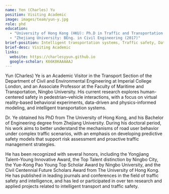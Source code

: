 ```yaml
---
name: Yen (Charles) Yu
position: Visiting Academic
image: images/team/yun-y.jpg
role: phd
education: 
  - "University of Hong Kong (HKU): Ph.D in Traffic and Transportation Engineering (2021)"
  - "Zhejiang University: BEng. in Civil Engineering (2017)"
brief-position: Intelligent transportation systems, Traffic safety, Data-driven and physics-informed modeling
brief-desc: Visiting Academic
links:
  website: https://charlesyyun.github.io
  google-scholar: K66K8KAAAAAJ
---
```



Yun (Charles) Ye is an Academic Visitor in the Transport Section of the Department of Civil and Environmental Engineering at Imperial College London, and an Associate Professor at the Faculty of Maritime and Transportation, Ningbo University.   His current research explores human-centered safety in pedestrian–vehicle interactions, with a focus on virtual reality-based behavioral experiments, data-driven and physics-informed modeling, and intelligent transportation systems.

Dr. Ye obtained his PhD from The University of Hong Kong, and his Bachelor of Engineering degree from Zhejiang University.  During his doctoral period, his work aims to better understand the mechanisms of road user behavior under complex traffic scenarios, with an emphasis on developing predictive safety models that support risk assessment and proactive traffic management strategies.

He has been recognized with several honors, including the Yongjiang Talent–Young Innovative Award, the Top Talent distinction by Ningbo City, the Yue-Kong Pao Young Top Scholar Award by Ningbo University, and the Civil Centennial Future Scholars Award from The University of Hong Kong. He has published in leading journals and conferences in the field of traffic safety and intelligence, and has led or participated in over ten research and applied projects related to intelligent transport and traffic safety.
 